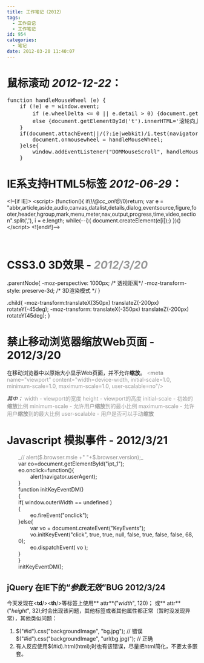 ```yaml
---
title: 工作笔记（2012）
tags:
  - 工作日记
  - 工作笔记
id: 954
categories:
  - 笔记
date: 2012-03-20 11:40:07
---
```


# 鼠标滚动 _2012-12-22_：

<pre>function handleMouseWheel (e) {
    if (!e) e = window.event;
        if (e.wheelDelta &lt;= 0 || e.detail &gt; 0) {document.getElementById('t').innerHTML='滚轮向下滚?'}
        else {document.getElementById('t').innerHTML='滚轮向上滚?'}
    }
    if(document.attachEvent||/(?:ie|webkit)/i.test(navigator.appVersion)){
        document.onmousewheel = handleMouseWheel;
    }else{
        window.addEventListener("DOMMouseScroll", handleMouseWheel, false);
    }</pre>

# IE系支持HTML5标签 _2012-06-29_：

&lt;!–[if IE]&gt;
&lt;script&gt;
(function(){
if(!/*@cc_on!@*/0)return;
var e = "abbr,article,aside,audio,canvas,datalist,details,dialog,eventsource,figure,footer,header,hgroup,mark,menu,meter,nav,output,progress,time,video,section".split(','),
i = e.length;
while(--i){ document.createElement(e[i]);}
})()
&lt;/script&gt;
&lt;![endif]–&gt;

&nbsp;

# CSS3.0 3D效果 - <span style="color: #999999;">_2012/3/20_</span>

.parentNode{
-moz-perspective: 1000px; /* 透视距离*/
-moz-transform-style: preserve-3d; /* 3D渲染模式 */
}

.child{
-moz-transform:translateX(350px) translateZ(-200px) rotateY(-45deg);
-moz-transform: translateX(-350px) translateZ(-200px) rotateY(45deg);
}

# 禁止移动浏览器缩放Web页面 - 2012/3/20

在移动浏览器中以原始大小显示Web页面，并不允许**缩放**。
<span style="color: #999999;">&lt;**meta** name="viewport" content="width=device-width, initial-scale=1.0, minimum-scale=1.0, maximum-scale=1.0, user-scalable=no"/&gt;</span>

_其中：_
<span style="color: #999999;">width - viewport的宽度 </span>
<span style="color: #999999;">height - viewport的高度 </span>
<span style="color: #999999;">initial-scale - 初始的**缩放**比例 </span>
<span style="color: #999999;">minimum-scale - 允许用户**缩放**到的最小比例 </span>
<span style="color: #999999;">maximum-scale - 允许用户**缩放**到的最大比例 </span>
<span style="color: #999999;">user-scalable - 用户是否可以手动**缩放**</span>

# Javascript 模拟事件 - 2012/3/21

<div style="padding-left: 30px;"><span style="color: #888888;">_// alert($.browser.msie +" "+$.browser.version);_</span></div>
<div style="padding-left: 30px;">var eo=document.getElementById("ipt_1");</div>
<div style="padding-left: 30px;">eo.onclick=function(){</div>
<div style="padding-left: 30px;">        alert(navigator.userAgent);</div>
<div style="padding-left: 30px;">}</div>
<div style="padding-left: 30px;">function initKeyEventDM()</div>
<div style="padding-left: 30px;">{</div>
<div style="padding-left: 30px;">if( window.outerWidth == undefined )</div>
<div style="padding-left: 30px;">{</div>
<div style="padding-left: 30px;">        eo.fireEvent("onclick");</div>
<div style="padding-left: 30px;">}else{</div>
<div style="padding-left: 30px;">        var vo = document.createEvent("KeyEvents");</div>
<div style="padding-left: 30px;">        vo.initKeyEvent("click", true, true, null, false, true, false, false, 68, 0);</div>
<div style="padding-left: 30px;">        eo.dispatchEvent( vo );</div>
<div style="padding-left: 30px;">}</div>
<div style="padding-left: 30px;">}</div>
<div style="padding-left: 30px;">initKeyEventDM();</div>
<div style="padding-left: 30px;"></div>

## jQuery 在IE下的“_参数无效_”BUG 2012/3/24

今天发现在&lt;**td**/&gt;&lt;**th**/&gt;等标签上使用** attr**("_width_", 120)； 或** attr**("_height_", 32);时会出现该问题，其他标签或者其他属性都正常（暂时没发现异常），其他类似问题：

1.  $("#id").css("backgroundImage", "bg.jpg"); // 错误
$("#id").css("backgroundImage", "url(bg.jpg)"); // 正确
2.  有人反应使用$(#id).html(html);时也有该错误，尽量把html简化，不要太多嵌套。